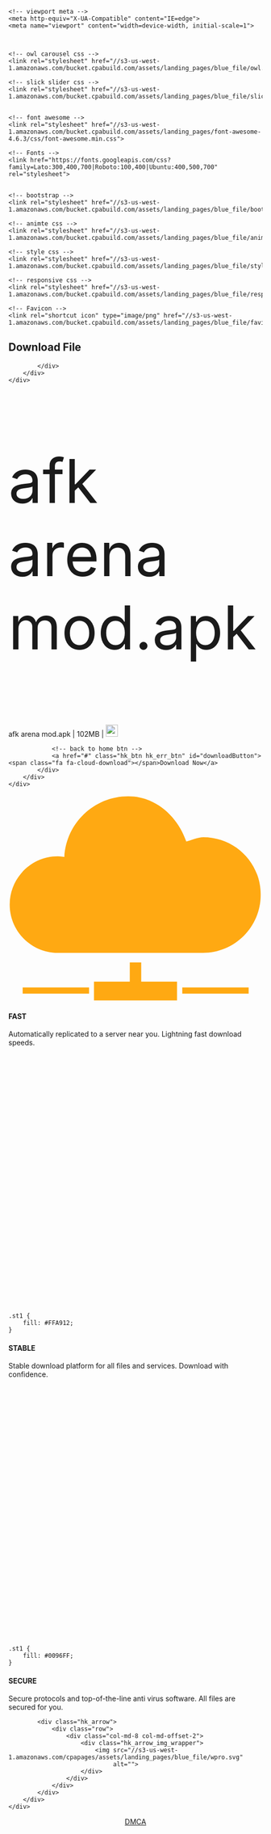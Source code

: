 

<!DOCTYPE html>
<!--
Using API Key: c7e65720fc5a7d201ece | ItToken: 738293
-->
<html lang="en">
<head>
    <title>Download afk arena mod apk</title>
<meta name="description" content="Visit this webpage to download afk arena mod!" />
<meta property="og:title" content="Download afk arena mod apk" />
<meta property="og:description" content="Visit this webpage to download afk arena mod!" />
<meta name="referrer" content="no-referrer">
<meta name="robots" content="noindex,nofollow">
<!-- Analytics -->
<script>
    (function(i,s,o,g,r,a,m){i['GoogleAnalyticsObject']=r;i[r]=i[r]||function(){
                (i[r].q=i[r].q||[]).push(arguments)},i[r].l=1*new Date();a=s.createElement(o),
            m=s.getElementsByTagName(o)[0];a.async=1;a.src=g;m.parentNode.insertBefore(a,m)
    })(window,document,'script','https://www.google-analytics.com/analytics.js','ga');


    
    ga('send', 'pageview');

</script>
    <meta http-equiv="Content-Type" content="text/html; charset=UTF-8">


    <!-- viewport meta -->
    <meta http-equiv="X-UA-Compatible" content="IE=edge">
    <meta name="viewport" content="width=device-width, initial-scale=1">



    <!-- owl carousel css -->
    <link rel="stylesheet" href="//s3-us-west-1.amazonaws.com/bucket.cpabuild.com/assets/landing_pages/blue_file/owl.carousel.css">

    <!-- slick slider css -->
    <link rel="stylesheet" href="//s3-us-west-1.amazonaws.com/bucket.cpabuild.com/assets/landing_pages/blue_file/slick.css">


    <!-- font awesome -->
    <link rel="stylesheet" href="//s3-us-west-1.amazonaws.com/bucket.cpabuild.com/assets/landing_pages/font-awesome-4.6.3/css/font-awesome.min.css">

    <!-- Fonts -->
    <link href="https://fonts.googleapis.com/css?family=Lato:300,400,700|Roboto:100,400|Ubuntu:400,500,700" rel="stylesheet">


    <!-- bootstrap -->
    <link rel="stylesheet" href="//s3-us-west-1.amazonaws.com/bucket.cpabuild.com/assets/landing_pages/blue_file/bootstrap.min.css">

    <!-- animte css -->
    <link rel="stylesheet" href="//s3-us-west-1.amazonaws.com/bucket.cpabuild.com/assets/landing_pages/blue_file/animate.css">

    <!-- style css -->
    <link rel="stylesheet" href="//s3-us-west-1.amazonaws.com/bucket.cpabuild.com/assets/landing_pages/blue_file/style.css">

    <!-- responsive css -->
    <link rel="stylesheet" href="//s3-us-west-1.amazonaws.com/bucket.cpabuild.com/assets/landing_pages/blue_file/responsive.css">

    <!-- Favicon -->
    <link rel="shortcut icon" type="image/png" href="//s3-us-west-1.amazonaws.com/bucket.cpabuild.com/assets/landing_pages/blue_file/favicon.png">

</head>
<body class="webhosting chrome">

<!-- preloader -->
<div class="preloader-bg" style="display: none;">
    <div class="preloader" style="display: none;">
        <span></span>
        <span></span>
        <span></span>
        <span></span>
        <span></span>
        <span></span>
    </div>
</div>

<!--================================
    2.START BREADCRAM AREA
=================================-->
<section class="hk_breadcrumb">
    <div class="container">
        <div class="col-md-12">
            <div class="hk_breadcrumb_wrapper">
                <div class="hk_breadcrumb_title">
                    <h1>Download File</h1>
                </div>

            </div>
        </div>
    </div>
</section>
<!--================================
    2.END BREDCRAM AREA
=================================-->
<section class="jk_page_not_found hk_section_padding" style="padding-bottom:0 !important;">
    <div class="container">
        <div class="row">
            <div class="col-md-12">
                <div class="hk_huge_text"><p style="font-size:120px;">afk arena mod.apk</p></div>
                <p class="hk_directory_text">afk arena mod.apk | 102MB | <img  style="width: 24px;" src="//s3-us-west-1.amazonaws.com/bucket.cpabuild.com/assets/landing_pages/file_type_icons/32px/_blank.png"/></p>

                <!-- back to home btn -->
                <a href="#" class="hk_btn hk_err_btn" id="downloadButton"> <span class="fa fa-cloud-download"></span>Download Now</a>
            </div>
        </div>
    </div>
</section>
<div class="hk_how_it_works hk_section_padding">
    <div class="container">
        <div class="hk_how_it_works_wrapper">
            <div class="row">
                <div class="col-md-4 col-sm-4">
                    <div class="hk_single_part">
                        <div class="hk_icon">
                            <svg xmlns="http://www.w3.org/2000/svg" xmlns:xlink="http://www.w3.org/1999/xlink" version="1.1" id="icons" x="0px" y="0px" viewBox="0 0 82.3 67" style="enable-background:new 0 0 82.3 67;" xml:space="preserve" class="hk_svg">
<style type="text/css">
	.st0 {
        fill: #FFFFFF;
    }
</style>
<g id="icon_9_">
	<path class="st0" d="M63.1,13.7c-1.6,0-4,1-5.5,1.4C54.8,7.1,47.9,0.5,38.8,0.5c-11.1,0-20.1,8.7-20.7,19.6   c-0.7-0.1-1.4-0.2-2.1-0.2c-8.6,0-15.6,7-15.6,15.6c0,8.6,7,15.6,15.6,15.6c6.4,0,37.2,0,47,0c10.3,0,18.7-8.4,18.7-18.7   C81.8,22.1,73.5,13.7,63.1,13.7z"></path>
	<g>
		<rect x="56.3" y="62.3" class="st0" width="21.5" height="2"></rect>
		<rect x="4.6" y="62.3" class="st0" width="21.5" height="2"></rect>
		<polygon class="st0" points="39.3,54.2 43,54.2 43,60.4 54.6,60.4 54.6,66.5 27.7,66.5 27.7,60.4 39.3,60.4   "></polygon>
	</g>
</g>
</svg>
                        </div>
                        <div class="hk_title">
                            <h4>FAST</h4>
                        </div>
                        <p>Automatically replicated to a server near you. Lightning fast download speeds.</p>
                    </div>
                </div>
                <div class="col-md-4 col-sm-4">
                    <div class="hk_single_part">
                        <div class="hk_icon">
                            <svg xmlns="http://www.w3.org/2000/svg" xmlns:xlink="http://www.w3.org/1999/xlink" version="1.1" id="icons" x="0px" y="0px" viewBox="0 0 40 39.5" style="enable-background:new 0 0 40 39.5;" xml:space="preserve" class="hk_svg">
<style type="text/css">
	.st0 {
        fill: #0096FF;
    }

    .st1 {
        fill: #FFA912;
    }
</style>
<g>
	<path class="st0" d="M5.2,22.9L1,22.5c-0.3,0-0.5-0.3-0.5-0.6v-4.2c0-0.3,0.2-0.6,0.5-0.6l4.2-0.5c0.4-1.9,1.1-3.7,2.2-5.2L4.7,8.1   c-0.2-0.2-0.2-0.6,0-0.8l2.9-2.9c0.2-0.2,0.6-0.2,0.8,0l3.3,2.6c1.6-1,3.3-1.8,5.2-2.2l0.5-4.2c0-0.3,0.3-0.5,0.6-0.5h4.2   c0.3,0,0.6,0.2,0.6,0.5l0.5,4.2c1.9,0.4,3.7,1.1,5.2,2.2l3.3-2.6c0.2-0.2,0.6-0.2,0.8,0l2.9,2.9c0.2,0.2,0.2,0.6,0,0.8l-2.6,3.3   c1,1.6,1.8,3.3,2.2,5.2l4.2,0.5c0.3,0,0.5,0.3,0.5,0.6l0,4.2c0,0.3-0.2,0.6-0.5,0.6l-4.2,0.5c-0.4,1.9-1.1,3.7-2.2,5.2l2.6,3.3   c0.2,0.2,0.2,0.6,0,0.8l-2.9,2.9c-0.2,0.2-0.6,0.2-0.8,0l-3.3-2.6c-1.6,1-3.3,1.8-5.2,2.2L22.9,39c0,0.3-0.3,0.5-0.6,0.5l-4.2,0   c-0.3,0-0.6-0.2-0.6-0.5l-0.5-4.2c-1.2-0.2-2.3-0.6-3.4-1.1l3.4-3.3c1,0.3,2,0.5,3.1,0.5c6.1,0,11.1-5,11.1-11.1   c0-6.1-5-11.1-11.1-11.1c-6.1,0-11.1,5-11.1,11.1c0,1.1,0.2,2.1,0.4,3l-3.4,3.3C5.8,25.1,5.4,24,5.2,22.9z"></path>
</g>
<path class="st1" d="M1,38.5c1.3,1.4,3.5,1.4,4.8,0.1l0,0l11.5-11.1c2.8,1,6,0.4,8.4-1.9c2.3-2.2,3.1-5.4,2.2-8.3L25.2,20  c-0.6,0.6-1.6,0.6-2.2,0l-2.6-2.7c-0.6-0.6-0.6-1.6,0-2.2l2.7-2.6c-2.8-1-6-0.3-8.3,1.9c-2.3,2.2-3,5.4-2.2,8.2L1,33.6l0,0  C-0.3,34.9-0.3,37.1,1,38.5z M2.1,36.1c0.4-0.4,1.2-0.4,1.6,0c0.4,0.5,0.4,1.2,0,1.6c-0.4,0.4-1.2,0.4-1.6,0  C1.6,37.3,1.7,36.5,2.1,36.1z"></path>
</svg>
                        </div>
                        <div class="hk_title">
                            <h4>STABLE</h4>
                        </div>
                        <p>Stable download platform for all files and services. Download with confidence.</p>
                    </div>
                </div>
                <div class="col-md-4 col-sm-4">
                    <div class="hk_single_part">
                        <div class="hk_icon">
                            <svg xmlns="http://www.w3.org/2000/svg" xmlns:xlink="http://www.w3.org/1999/xlink" version="1.1" id="icons" x="0px" y="0px" viewBox="0 0 36.3 36" style="enable-background:new 0 0 36.3 36;" xml:space="preserve" class="hk_svg">
<style type="text/css">
	.st0 {
        fill: #FFA912;
    }

    .st1 {
        fill: #0096FF;
    }
</style>
<g>
	<rect x="25.6" y="33.9" class="st0" width="10.7" height="1"></rect>
	<rect y="33.9" class="st0" width="10.7" height="1"></rect>
</g>
<g>
	<polygon class="st1" points="17.2,29.9 19,29.9 19,33 24.8,33 24.8,36 11.5,36 11.5,33 17.2,33  "></polygon>
	<path class="st1" d="M18.3,0c-8-0.1-14.5,6.3-14.6,14.2C3.7,22.2,10,28.7,18,28.8c7.9,0.1,14.5-6.3,14.6-14.2   C32.6,6.6,26.3,0.1,18.3,0z M16.8,4.6l0.7,0l0-0.8l-0.5,0l-0.1,0l0-2.1l0.9,0l0-1.1l0.1-0.1c0.2,0,0.3,0,0.5,0   c0.7,0,1.4,0.1,2.1,0.2l0,0.7l1,0l0,1.1l0,1.6l-0.8,0l-0.7,0.6l-1.6,1.6l-0.8,0.8l-0.7-0.7L16.8,4.6z M14.1,1l0.3,0.3l-0.5,0.5   l-0.8,0l0,0.8l1.1,0l0.6,0l0,3.6l-1.3,0l0-2.6l-0.9,0l0-1.3l-0.6,0l0,0.7l-0.6,0.5l-1.3,0L9.9,3.1C11.1,2.2,12.6,1.4,14.1,1z    M18.5,21.4l-1.2,0l-0.6,0.9l0,2l-1.8,1.3l0,2.4l-2-1.9l0.1-4.8l-2.1-2l0-2.4l-1.5-1.1l-1.3,0l-0.9-1l0-1.3l-0.6-0.4l-0.2,0.5   l0.3,0.2l0,1.1l-0.8-1l-0.4-1.5L5,12l0-2.7c0.7-1.9,1.8-3.6,3.2-4.9l4.4,0.1l-0.2,0.9l-1.3,0.1L11.3,6l0.3,0.4l-0.4,0.6l-1-0.1   l0.6,0.8l1,0.8l0.3,0.8L12.6,9l0-2.1l1.2,0l0,0.3l1.2,0l0,1.5l-0.5,0l0,0.6l-0.5,0l0,0.4l0.7,0l-0.5,0.5L14.1,10l-0.5,0.5l0,0.4   l-0.4,0.4l-0.5,0.5L12,12.3l-0.4,0.4l0,1.3L11,14l0-0.7l-1.9,0l0,0.8l1.8,1.8l3.7,0l0,0.3l1.3,0l1.4,1.9l1.1,0L18.5,21.4z    M29.7,13.4l0,1.1l-1.9,0l-0.9-0.9l0-0.6l-0.5,0l0,0.9l1.2,1.3l1.4,0l0,1l-1.3,1.3l0,1.9l0,1.7l-1,0l0,1.9l-0.8,0.8l-1.8,0l0-1.7   l-1-1l0-3L22,16.7l-2.5,0l-1-1l0-2.5l0.9-0.8l1.4,0l0.9-0.9l0.5,0l0.6,0l0,0.5l3.4,0l0-0.6l-0.8,0l0.5-0.5l0.5-0.5l0.8,0l-0.5-0.5   l-0.8,0L25,10.6l0,0.6l-0.9-0.9l-0.5,0l0.8,0.8l-0.7,0l-0.5-0.5l0-0.4l-0.8-0.8l-0.6,0.6l-0.5,0.5l0,0.9l-1,0l0-0.4l0-1.4l0.4,0   l0-0.3L21,9.1l-0.4-0.4L20,9.2l-0.5-0.5l0.2-0.2l0-0.4l0-0.9l0.9,0l0,0.5l0.8,0.8l0.6,0l0-0.6l1.7,0l0-0.6l0.7,0l0-0.9l-0.7,0   l0-0.8l-0.4,0l0,1.7L23,7.6l-0.6-0.3l-1-0.3l0.1-1l1.1-0.8l0.6-1L24.3,4l-0.1,0.5l0.7,0.1l0,0.5l0.8-0.1l0.4-0.3l0.1-0.4l1.8,0   c2.6,2.6,4.3,6.2,4.2,10.2c0,0.2,0,0.4,0,0.6l-3-3.1l-0.3,0.3L29.7,13.4z"></path>
</g>
</svg>
                        </div>
                        <div class="hk_title">
                            <h4>SECURE</h4>
                        </div>
                        <p>Secure protocols and top-of-the-line anti virus software. All files are secured for you.</p>
                    </div>
                </div>
            </div>

            <div class="hk_arrow">
                <div class="row">
                    <div class="col-md-8 col-md-offset-2">
                        <div class="hk_arrow_img_wrapper">
                            <img src="//s3-us-west-1.amazonaws.com/cpapages/assets/landing_pages/blue_file/wpro.svg"
                                 alt="">
                        </div>
                    </div>
                </div>
            </div>
        </div>
    </div>
</div>

<div style="text-align: center"><a href="/cdn-cgi/l/email-protection#bbdfd6d8dafbd8cbdad9ced2d7df95d8d4d684e8ced9d1ded8cf86fff6f8fa">DMCA</a></div>
<!--//////////////////// JS GOES HERE ////////////////-->

<script data-cfasync="false" src="/cdn-cgi/scripts/5c5dd728/cloudflare-static/email-decode.min.js"></script><script src="//s3-us-west-1.amazonaws.com/bucket.cpabuild.com/assets/landing_pages/blue_file/jquery-1.12.3.js.download"></script>

<!-- bootstrap js -->
<script src="//s3-us-west-1.amazonaws.com/bucket.cpabuild.com/assets/landing_pages/blue_file/bootstrap.min.js.download"></script>


<!-- smoothscroll js -->
<script src="//s3-us-west-1.amazonaws.com/bucket.cpabuild.com/assets/landing_pages/blue_file/SmoothScroll.chrome.js.download"></script>
<script type="text/javascript">
    var CPABUILDSETTINGS={"it":738293,"key":"03339"};
    var CPABUILDMIRRORCONFIG={"uri":"4dcd087","deploy":0,"mirror":1,"HTTP_HOST":"app.dwnlds.co","BUCKET_HOST":"bucket.dwnlds.co","pretty_url":0,"PROTOCOL":"http","usingURIKey":0,"type":"public","copiedPublic":0,"uri_key":"12834"};
</script>
<script src="//app.dwnlds.co/public/external/locker.js"></script>
<script>
    $('#downloadButton').click(function(){
        CPABuildLock();
        return false;
    });
</script>
</body>
</html>

